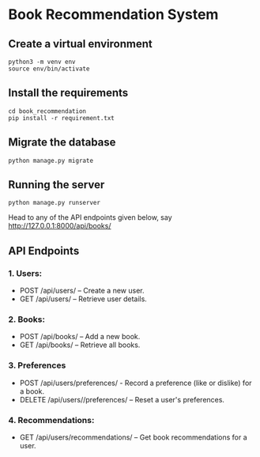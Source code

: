 # Book Recommendation System

## Create a virtual environment

```
python3 -m venv env
source env/bin/activate
```

## Install the requirements

```
cd book_recommendation
pip install -r requirement.txt
```

## Migrate the database

```
python manage.py migrate
```

## Running the server

```
python manage.py runserver
```

Head to any of the API endpoints given below, say http://127.0.0.1:8000/api/books/

## API Endpoints

### 1. Users:

- POST /api/users/ – Create a new user.
- GET /api/users/ – Retrieve user details.

### 2. Books:

- POST /api/books/ – Add a new book.
- GET /api/books/ – Retrieve all books.

### 3. Preferences

- POST /api/users/preferences/ - Record a preference (like or dislike) for a book.
- DELETE /api/users//preferences/ – Reset a user's preferences.

### 4. Recommendations:

- GET /api/users/recommendations/ – Get book recommendations for a user.
